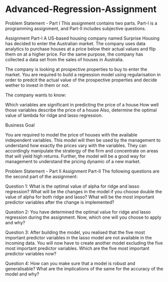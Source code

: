 # Advanced-Regression-Assignment

Problem Statement - Part I
This assignment contains two parts. Part-I is a programming assignment, and Part-II includes subjective questions.

Assignment Part-I
A US-based housing company named Surprise Housing has decided to enter the Australian market. The company uses data analytics to purchase houses at a price below their actual values and flip them on at a higher price. For the same purpose, the company has collected a data set from the sales of houses in Australia.

The company is looking at prospective properties to buy to enter the market. You are required to build a regression model using regularisation in order to predcit the actual value of the prospective properties and decide wether to invest in them or not.

The company wants to know:

Which variables are significant in predicting the price of a house
How well those variables describe the price of a house
Also, determine the optimal value of lambda for ridge and lasso regression.

Business Goal

You are required to model the price of houses with the available independent variables. This model will then be used by the management to understand how exactly the prices vary with the variables. They can accordingly manipulate the stratergy of the firm and concentrate on areas that will yield high returns. Further, the model will be a good way for management to understand the pricing dynamic of a new market.

Problem Statement - Part II
Assignment Part-II
The following questions are the second part of the assignment:

Question 1: What is the optimal value of alpha for ridge and lasso regression? What will be the changes in the model if you choose double the value of alpha for both ridge and lasso? What will be the most important predictor variables after the change is implemented?

Question 2: You have determined the optimal value for ridge and lasso regression during the assignment. Now, which one will you choose to apply and why?

Question 3: After building the model, you realised that the five most important predictor variables in the lasso model are not available in the incoming data. You will now have to create another model excluding the five most important predictor variables. Which are the five most important predictor variables now?

Question 4: How can you make sure that a model is robust and generalisable? What are the implications of the same for the accuracy of the model and why?
